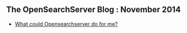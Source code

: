 ## The OpenSearchServer Blog : November 2014

* [What could Opensearchserver do for me?](20141107_what_could_opensearchserver_do_for_me.md)
